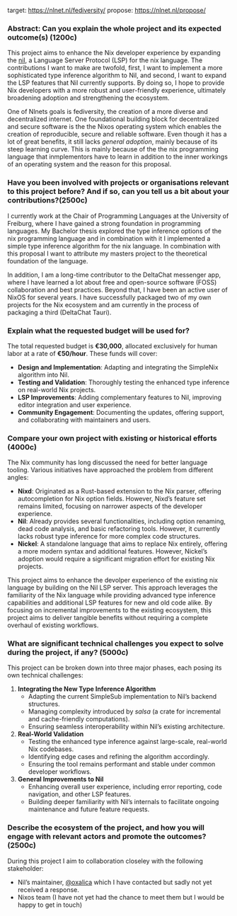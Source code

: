 target: <https://nlnet.nl/fediversity/>
propose: <https://nlnet.nl/propose/>

### Abstract: Can you explain the **whole project** and its expected outcome(s) (1200c)

This project aims to enhance the Nix developer experience by expanding the [nil](https://github.com/oxalica/nil), a Language Server Protocol (LSP) for the nix language. The contributions I want to make are twofold, first, I want to implement a more sophisticated type inference algorithm to Nil, and second, I want to expand the LSP features that Nil currently supports. By doing so, I hope to provide Nix developers with a more robust and user-friendly experience, ultimately broadening adoption and strengthening the ecosystem.

One of Nlnets goals is fediversity, the creation of a more diverse and decentralized internet. One foundational building block for decentralized and secure software is the the Nixos operating system which enables the creation of reproducible, secure and reliable software. Even though it has a lot of great benefits, it still lacks _general adoption_, mainly because of its steep learning curve. This is mainly because of the the nix programming language that inmplementors have to learn in addition to the inner workings of an operating system and the reason for this proposal.


### Have you been involved with projects or organisations relevant to this project before? And if so, can you tell us a bit about your contributions?(2500c)
I currently work at the Chair of Programming Languages at the University of Freiburg, where I have gained a strong foundation in programming languages. My Bachelor thesis explored the type inference options of the nix programming language and in combination with it I implemented a simple type inference algorithm for the nix language. In combination with this proposal I want to attribute my masters project to the theoretical foundation of the language.

In addition, I am a long-time contributor to the DeltaChat messenger app, where I have learned a lot about free and open-source software (FOSS) collaboration and best practices. Beyond that, I have been an active user of NixOS for several years. I have successfully packaged two of my own projects for the Nix ecosystem and am currently in the process of packaging a third (DeltaChat Tauri).


### Explain what the requested budget will be **used** for?
The total requested budget is **€30,000**, allocated exclusively for human labor at a rate of **€50/hour**. These funds will cover:

- **Design and Implementation**: Adapting and integrating the SimpleNix algorithm into Nil.  
- **Testing and Validation**: Thoroughly testing the enhanced type inference on real-world Nix projects.  
- **LSP Improvements**: Adding complementary features to Nil, improving editor integration and user experience.  
- **Community Engagement**: Documenting the updates, offering support, and collaborating with maintainers and users.


### Compare your own project with existing or historical efforts (4000c)
The Nix community has long discussed the need for better language tooling. Various initiatives have approached the problem from different angles:

- **Nixd**: Originated as a Rust-based extension to the Nix parser, offering autocompletion for Nix option fields. However, Nixd’s feature set remains limited, focusing on narrower aspects of the developer experience.  
- **Nil**: Already provides several functionalities, including option renaming, dead code analysis, and basic refactoring tools. However, it currently lacks robust type inference for more complex code structures.
- **Nickel**: A standalone language that aims to replace Nix entirely, offering a more modern syntax and additional features. However, Nickel’s adoption would require a significant migration effort for existing Nix projects.

This project aims to enhance the devolper experienco of the existing nix language by building on the Nil LSP server. This approach leverages the familiarity of the Nix language while providing advanced type inference capabilities and additional LSP features for new and old code alike. By focusing on incremental improvements to the existing ecosystem, this project aims to deliver tangible benefits without requiring a complete overhaul of existing workflows.


### What are significant technical challenges you expect to solve during the project, if any? (5000c)
This project can be broken down into three major phases, each posing its own technical challenges:

1. **Integrating the New Type Inference Algorithm**  
   - Adapting the current SimpleSub implementation to Nil’s backend structures.  
   - Managing complexity introduced by *salsa* (a crate for incremental and cache-friendly computations).  
   - Ensuring seamless interoperability within Nil’s existing architecture.
2. **Real-World Validation**  
   - Testing the enhanced type inference against large-scale, real-world Nix codebases.
   - Identifying edge cases and refining the algorithm accordingly.
   - Ensuring the tool remains performant and stable under common developer workflows.
3. **General Improvements to Nil**
   - Enhancing overall user experience, including error reporting, code navigation, and other LSP features.
   - Building deeper familiarity with Nil’s internals to facilitate ongoing maintenance and future feature requests.


### Describe the ecosystem of the project, and how you will engage with relevant actors and promote the outcomes? (2500c)
During this project I aim to collaboration closeley with the following stakeholder:
- Nil’s maintainer, [@oxalica](https://github.com/oxalica) which I have contacted but sadly not yet received a response.
- Nixos team (I have not yet had the chance to meet them but I would be happy to get in touch)


